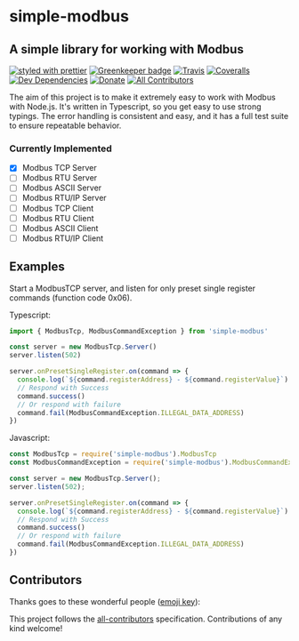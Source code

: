 # simple-modbus

## A simple library for working with Modbus

[![styled with prettier](https://img.shields.io/badge/styled_with-prettier-ff69b4.svg)](https://github.com/prettier/prettier)
[![Greenkeeper badge](https://badges.greenkeeper.io/alexjoverm/typescript-library-starter.svg)](https://greenkeeper.io/)
[![Travis](https://travis-ci.org/LukeL99/simple-modbus.svg)](https://travis-ci.org/LukeL99/simple-modbus)
[![Coveralls](https://coveralls.io/repos/github/LukeL99/simple-modbus/badge.svg)](https://coveralls.io/github/LukeL99/simple-modbus)
[![Dev Dependencies](https://david-dm.org/LukeL99/simple-modbus/dev-status.svg)](https://david-dm.org/LukeL99/simple-modbus?type=dev)
[![Donate](https://img.shields.io/badge/donate-paypal-blue.svg)](https://paypal.me/lukel99)
[![All Contributors](https://img.shields.io/badge/all_contributors-0-orange.svg?style=flat-square)](#contributors)

The aim of this project is to make it extremely easy to work with Modbus with Node.js. It's written in Typescript, so you get easy to use strong typings. The error handling is consistent and easy, and it has a full test suite to ensure repeatable behavior.

### Currently Implemented

- [x] Modbus TCP Server
- [ ] Modbus RTU Server
- [ ] Modbus ASCII Server
- [ ] Modbus RTU/IP Server
- [ ] Modbus TCP Client
- [ ] Modbus RTU Client
- [ ] Modbus ASCII Client
- [ ] Modbus RTU/IP Client

## Examples

Start a ModbusTCP server, and listen for only preset single register commands (function code 0x06).

Typescript:
```typescript
import { ModbusTcp, ModbusCommandException } from 'simple-modbus'

const server = new ModbusTcp.Server()
server.listen(502)

server.onPresetSingleRegister.on(command => {
  console.log(`${command.registerAddress} - ${command.registerValue}`)
  // Respond with Success
  command.success()
  // Or respond with failure
  command.fail(ModbusCommandException.ILLEGAL_DATA_ADDRESS)
})
```

Javascript:
```javascript
const ModbusTcp = require('simple-modbus').ModbusTcp
const ModbusCommandException = require('simple-modbus').ModbusCommandException

const server = new ModbusTcp.Server();
server.listen(502);

server.onPresetSingleRegister.on(command => {
  console.log(`${command.registerAddress} - ${command.registerValue}`)
  // Respond with Success
  command.success()
  // Or respond with failure
  command.fail(ModbusCommandException.ILLEGAL_DATA_ADDRESS)
})
```

## Contributors

Thanks goes to these wonderful people ([emoji key](https://github.com/kentcdodds/all-contributors#emoji-key)):

<!-- ALL-CONTRIBUTORS-LIST:START - Do not remove or modify this section -->
<!-- prettier-ignore -->
<!-- ALL-CONTRIBUTORS-LIST:END -->

This project follows the [all-contributors](https://github.com/kentcdodds/all-contributors) specification. Contributions of any kind welcome!
